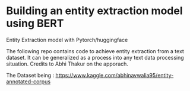 # Building an entity extraction model using BERT
Entity Extraction model with Pytorch/huggingface 

The following repo contains code to achieve entity extraction from a text dataset. It can be generalized as a process into any text data processing situation.
Credits to Abhi Thakur on the apporach. 

The Dataset being : https://www.kaggle.com/abhinavwalia95/entity-annotated-corpus

